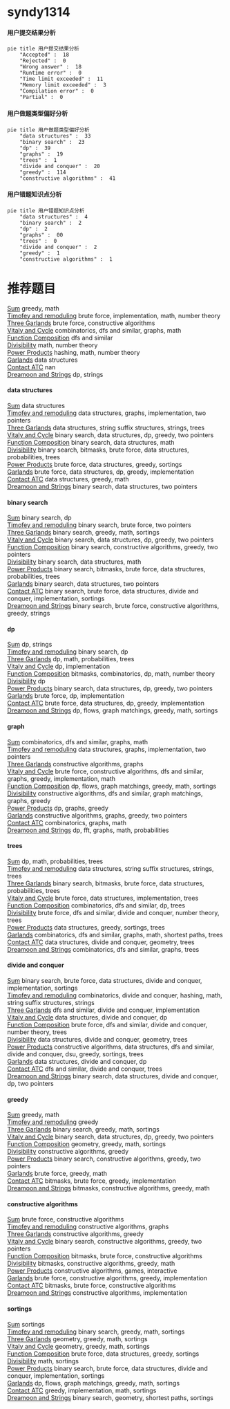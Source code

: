 # syndy1314
<!-- tabs:start -->
#### **用户提交结果分析**

```mermaid
pie title 用户提交结果分析
    "Accepted" :  18
    "Rejected" :  0
    "Wrong answer" :  18
    "Runtime error" :  0
    "Time limit exceeded" :  11
    "Memory limit exceeded" :  3
    "Compilation error" :  0
    "Partial" :  0
```
#### **用户做题类型偏好分析**

```mermaid
pie title 用户做题类型偏好分析
    "data structures" :  33
    "binary search" :  23
    "dp" :  39
    "graphs" :  19
    "trees" :  1
    "divide and conquer" :  20
    "greedy" :  114
    "constructive algorithms" :  41
```
#### **用户错题知识点分析**

```mermaid
pie title 用户错题知识点分析
    "data structures" :  4
    "binary search" :  2
    "dp" :  2
    "graphs" :  00
    "trees" :  0
    "divide and conquer" :  2
    "greedy" :  1
    "constructive algorithms" :  1
```
<!-- tabs:end -->
# 推荐题目
[Sum](http://codeforces.com/problemset/problem/257/D)		greedy,
                        math		  
[Timofey and remoduling](https://codeforces.com/contest/764/problem/E)		brute force,
                        implementation,
                        math,
                        number theory		  
[Three Garlands](http://codeforces.com/problemset/problem/911/C)		brute force,
                        constructive algorithms		  
[Vitaly and Cycle](http://codeforces.com/problemset/problem/557/D)		combinatorics,
                        dfs and similar,
                        graphs,
                        math		  
[Function Composition](http://codeforces.com/problemset/problem/1218/H)		dfs and similar		  
[Divisibility](http://codeforces.com/problemset/problem/630/J)		math,
                        number theory		  
[Power Products](https://codeforces.com/contest/1247/problem/D)		hashing,
                        math,
                        number theory		  
[Garlands](http://codeforces.com/problemset/problem/707/E)		data structures		  
[Contact ATC](https://codeforces.com/contest/957/problem/E)		nan		  
[Dreamoon and Strings](https://codeforces.com/contest/477/problem/C)		dp,
                        strings		  
<!-- tabs:start -->
#### **data structures**
[Sum](http://codeforces.com/problemset/problem/707/E)		data structures		  
[Timofey and remoduling](http://codeforces.com/problemset/problem/420/C)		data structures,
                        graphs,
                        implementation,
                        two pointers		  
[Three Garlands](http://codeforces.com/problemset/problem/917/E)		data structures,
                        string suffix structures,
                        strings,
                        trees		  
[Vitaly and Cycle](http://codeforces.com/problemset/problem/1492/C)		binary search,
                        data structures,
                        dp,
                        greedy,
                        two pointers		  
[Function Composition](http://codeforces.com/problemset/problem/1490/G)		binary search,
                        data structures,
                        math		  
[Divisibility](http://codeforces.com/problemset/problem/1479/D)		binary search,
                        bitmasks,
                        brute force,
                        data structures,
                        probabilities,
                        trees		  
[Power Products](http://codeforces.com/problemset/problem/1497/A)		brute force,
                        data structures,
                        greedy,
                        sortings		  
[Garlands](http://codeforces.com/problemset/problem/1491/C)		brute force,
                        data structures,
                        dp,
                        greedy,
                        implementation		  
[Contact ATC](http://codeforces.com/problemset/problem/1492/B)		data structures,
                        greedy,
                        math		  
[Dreamoon and Strings](http://codeforces.com/problemset/problem/1436/E)		binary search,
                        data structures,
                        two pointers		  
#### **binary search**
[Sum](http://codeforces.com/problemset/problem/1279/F)		binary search,
                        dp		  
[Timofey and remoduling](http://codeforces.com/problemset/problem/1148/B)		binary search,
                        brute force,
                        two pointers		  
[Three Garlands](http://codeforces.com/problemset/problem/1201/C)		binary search,
                        greedy,
                        math,
                        sortings		  
[Vitaly and Cycle](http://codeforces.com/problemset/problem/1492/C)		binary search,
                        data structures,
                        dp,
                        greedy,
                        two pointers		  
[Function Composition](http://codeforces.com/problemset/problem/1463/D)		binary search,
                        constructive algorithms,
                        greedy,
                        two pointers		  
[Divisibility](http://codeforces.com/problemset/problem/1490/G)		binary search,
                        data structures,
                        math		  
[Power Products](http://codeforces.com/problemset/problem/1479/D)		binary search,
                        bitmasks,
                        brute force,
                        data structures,
                        probabilities,
                        trees		  
[Garlands](http://codeforces.com/problemset/problem/1436/E)		binary search,
                        data structures,
                        two pointers		  
[Contact ATC](http://codeforces.com/problemset/problem/1461/D)		binary search,
                        brute force,
                        data structures,
                        divide and conquer,
                        implementation,
                        sortings		  
[Dreamoon and Strings](http://codeforces.com/problemset/problem/1493/C)		binary search,
                        brute force,
                        constructive algorithms,
                        greedy,
                        strings		  
#### **dp**
[Sum](https://codeforces.com/contest/477/problem/C)		dp,
                        strings		  
[Timofey and remoduling](http://codeforces.com/problemset/problem/1279/F)		binary search,
                        dp		  
[Three Garlands](http://codeforces.com/problemset/problem/643/E)		dp,
                        math,
                        probabilities,
                        trees		  
[Vitaly and Cycle](http://codeforces.com/problemset/problem/234/C)		dp,
                        implementation		  
[Function Composition](http://codeforces.com/problemset/problem/547/C)		bitmasks,
                        combinatorics,
                        dp,
                        math,
                        number theory		  
[Divisibility](http://codeforces.com/problemset/problem/1132/F)		dp		  
[Power Products](http://codeforces.com/problemset/problem/1492/C)		binary search,
                        data structures,
                        dp,
                        greedy,
                        two pointers		  
[Garlands](https://codeforces.com/contest/1457/problem/C)		brute force,
                        dp,
                        implementation		  
[Contact ATC](http://codeforces.com/problemset/problem/1491/C)		brute force,
                        data structures,
                        dp,
                        greedy,
                        implementation		  
[Dreamoon and Strings](http://codeforces.com/problemset/problem/1437/C)		dp,
                        flows,
                        graph matchings,
                        greedy,
                        math,
                        sortings		  
#### **graph**
[Sum](http://codeforces.com/problemset/problem/557/D)		combinatorics,
                        dfs and similar,
                        graphs,
                        math		  
[Timofey and remoduling](http://codeforces.com/problemset/problem/420/C)		data structures,
                        graphs,
                        implementation,
                        two pointers		  
[Three Garlands](https://codeforces.com/contest/1020/problem/E)		constructive algorithms,
                        graphs		  
[Vitaly and Cycle](http://codeforces.com/problemset/problem/1487/C)		brute force,
                        constructive algorithms,
                        dfs and similar,
                        graphs,
                        greedy,
                        implementation,
                        math		  
[Function Composition](http://codeforces.com/problemset/problem/1437/C)		dp,
                        flows,
                        graph matchings,
                        greedy,
                        math,
                        sortings		  
[Divisibility](http://codeforces.com/problemset/problem/1470/D)		constructive algorithms,
                        dfs and similar,
                        graph matchings,
                        graphs,
                        greedy		  
[Power Products](http://codeforces.com/problemset/problem/1476/C)		dp,
                        graphs,
                        greedy		  
[Garlands](http://codeforces.com/problemset/problem/1304/D)		constructive algorithms,
                        graphs,
                        greedy,
                        two pointers		  
[Contact ATC](http://codeforces.com/problemset/problem/1475/C)		combinatorics,
                        graphs,
                        math		  
[Dreamoon and Strings](http://codeforces.com/problemset/problem/553/E)		dp,
                        fft,
                        graphs,
                        math,
                        probabilities		  
#### **trees**
[Sum](http://codeforces.com/problemset/problem/643/E)		dp,
                        math,
                        probabilities,
                        trees		  
[Timofey and remoduling](http://codeforces.com/problemset/problem/917/E)		data structures,
                        string suffix structures,
                        strings,
                        trees		  
[Three Garlands](http://codeforces.com/problemset/problem/1479/D)		binary search,
                        bitmasks,
                        brute force,
                        data structures,
                        probabilities,
                        trees		  
[Vitaly and Cycle](http://codeforces.com/problemset/problem/1511/C)		brute force,
                        data structures,
                        implementation,
                        trees		  
[Function Composition](http://codeforces.com/problemset/problem/1499/F)		combinatorics,
                        dfs and similar,
                        dp,
                        trees		  
[Divisibility](http://codeforces.com/problemset/problem/1491/E)		brute force,
                        dfs and similar,
                        divide and conquer,
                        number theory,
                        trees		  
[Power Products](http://codeforces.com/problemset/problem/1466/D)		data structures,
                        greedy,
                        sortings,
                        trees		  
[Garlands](http://codeforces.com/problemset/problem/1495/D)		combinatorics,
                        dfs and similar,
                        graphs,
                        math,
                        shortest paths,
                        trees		  
[Contact ATC](http://codeforces.com/problemset/problem/1303/G)		data structures,
                        divide and conquer,
                        geometry,
                        trees		  
[Dreamoon and Strings](http://codeforces.com/problemset/problem/1454/E)		combinatorics,
                        dfs and similar,
                        graphs,
                        trees		  
#### **divide and conquer**
[Sum](http://codeforces.com/problemset/problem/1461/D)		binary search,
                        brute force,
                        data structures,
                        divide and conquer,
                        implementation,
                        sortings		  
[Timofey and remoduling](http://codeforces.com/problemset/problem/1466/G)		combinatorics,
                        divide and conquer,
                        hashing,
                        math,
                        string suffix structures,
                        strings		  
[Three Garlands](http://codeforces.com/problemset/problem/1490/D)		dfs and similar,
                        divide and conquer,
                        implementation		  
[Vitaly and Cycle](https://codeforces.com/contest/1483/problem/C)		data structures,
                        divide and conquer,
                        dp		  
[Function Composition](http://codeforces.com/problemset/problem/1491/E)		brute force,
                        dfs and similar,
                        divide and conquer,
                        number theory,
                        trees		  
[Divisibility](http://codeforces.com/problemset/problem/1303/G)		data structures,
                        divide and conquer,
                        geometry,
                        trees		  
[Power Products](http://codeforces.com/problemset/problem/1494/D)		constructive algorithms,
                        data structures,
                        dfs and similar,
                        divide and conquer,
                        dsu,
                        greedy,
                        sortings,
                        trees		  
[Garlands](http://codeforces.com/problemset/problem/1482/E)		data structures,
                        divide and conquer,
                        dp		  
[Contact ATC](http://codeforces.com/problemset/problem/566/C)		dfs and similar,
                        divide and conquer,
                        trees		  
[Dreamoon and Strings](http://codeforces.com/problemset/problem/1428/F)		binary search,
                        data structures,
                        divide and conquer,
                        dp,
                        two pointers		  
#### **greedy**
[Sum](http://codeforces.com/problemset/problem/257/D)		greedy,
                        math		  
[Timofey and remoduling](http://codeforces.com/problemset/problem/351/E)		greedy		  
[Three Garlands](http://codeforces.com/problemset/problem/1201/C)		binary search,
                        greedy,
                        math,
                        sortings		  
[Vitaly and Cycle](http://codeforces.com/problemset/problem/1492/C)		binary search,
                        data structures,
                        dp,
                        greedy,
                        two pointers		  
[Function Composition](https://codeforces.com/contest/1496/problem/C)		geometry,
                        greedy,
                        math,
                        sortings		  
[Divisibility](http://codeforces.com/problemset/problem/1493/A)		constructive algorithms,
                        greedy		  
[Power Products](http://codeforces.com/problemset/problem/1463/D)		binary search,
                        constructive algorithms,
                        greedy,
                        two pointers		  
[Garlands](http://codeforces.com/problemset/problem/1462/C)		brute force,
                        greedy,
                        math		  
[Contact ATC](http://codeforces.com/problemset/problem/1494/B)		bitmasks,
                        brute force,
                        greedy,
                        implementation		  
[Dreamoon and Strings](http://codeforces.com/problemset/problem/1492/D)		bitmasks,
                        constructive algorithms,
                        greedy,
                        math		  
#### **constructive algorithms**
[Sum](http://codeforces.com/problemset/problem/911/C)		brute force,
                        constructive algorithms		  
[Timofey and remoduling](https://codeforces.com/contest/1020/problem/E)		constructive algorithms,
                        graphs		  
[Three Garlands](http://codeforces.com/problemset/problem/1493/A)		constructive algorithms,
                        greedy		  
[Vitaly and Cycle](http://codeforces.com/problemset/problem/1463/D)		binary search,
                        constructive algorithms,
                        greedy,
                        two pointers		  
[Function Composition](https://codeforces.com/contest/1456/problem/B)		bitmasks,
                        brute force,
                        constructive algorithms		  
[Divisibility](http://codeforces.com/problemset/problem/1492/D)		bitmasks,
                        constructive algorithms,
                        greedy,
                        math		  
[Power Products](https://codeforces.com/contest/1504/problem/D)		constructive algorithms,
                        games,
                        interactive		  
[Garlands](https://codeforces.com/contest/1483/problem/A)		brute force,
                        constructive algorithms,
                        greedy,
                        implementation		  
[Contact ATC](https://codeforces.com/contest/1457/problem/D)		bitmasks,
                        brute force,
                        constructive algorithms		  
[Dreamoon and Strings](http://codeforces.com/problemset/problem/1513/A)		constructive algorithms,
                        implementation		  
#### **sortings**
[Sum](http://codeforces.com/problemset/problem/682/B)		sortings		  
[Timofey and remoduling](http://codeforces.com/problemset/problem/1201/C)		binary search,
                        greedy,
                        math,
                        sortings		  
[Three Garlands](https://codeforces.com/contest/1496/problem/C)		geometry,
                        greedy,
                        math,
                        sortings		  
[Vitaly and Cycle](http://codeforces.com/problemset/problem/1495/A)		geometry,
                        greedy,
                        math,
                        sortings		  
[Function Composition](http://codeforces.com/problemset/problem/1497/A)		brute force,
                        data structures,
                        greedy,
                        sortings		  
[Divisibility](http://codeforces.com/problemset/problem/1427/A)		math,
                        sortings		  
[Power Products](http://codeforces.com/problemset/problem/1461/D)		binary search,
                        brute force,
                        data structures,
                        divide and conquer,
                        implementation,
                        sortings		  
[Garlands](http://codeforces.com/problemset/problem/1437/C)		dp,
                        flows,
                        graph matchings,
                        greedy,
                        math,
                        sortings		  
[Contact ATC](http://codeforces.com/problemset/problem/1473/A)		greedy,
                        implementation,
                        math,
                        sortings		  
[Dreamoon and Strings](http://codeforces.com/problemset/problem/1486/B)		binary search,
                        geometry,
                        shortest paths,
                        sortings		  
<!-- tabs:end -->
